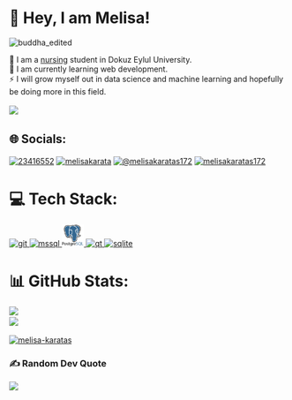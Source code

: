 # 💫 Hey, I am Melisa!
![buddha_edited](https://github.com/Melisa-Karatas/Melisa-Karatas/assets/145010761/ca80749e-e6b5-47e5-996a-7625b8d25428)

🔭 I am a [nursing](https://hemsirelik.deu.edu.tr/en/) student in Dokuz Eylul University. <br> 🌱 I am currently learning web development. <br> ⚡ I will grow myself out in data science and machine learning and hopefully be doing more in this field.<br><br>
[![](https://visitcount.itsvg.in/api?id=Melisa-Karatas&icon=9&color=6)](https://visitcount.itsvg.in)


## 🌐 Socials:
<p align="left">
<a href="https://stackoverflow.com/users/23416552" target="blank"><img align="center" src="https://raw.githubusercontent.com/rahuldkjain/github-profile-readme-generator/master/src/images/icons/Social/stack-overflow.svg" alt="23416552" height="30" width="40" /></a>
<a href="https://kaggle.com/melisakarata" target="blank"><img align="center" src="https://raw.githubusercontent.com/rahuldkjain/github-profile-readme-generator/master/src/images/icons/Social/kaggle.svg" alt="melisakarata" height="30" width="40" /></a>
<a href="https://medium.com/@melisakaratas172" target="blank"><img align="center" src="https://raw.githubusercontent.com/rahuldkjain/github-profile-readme-generator/master/src/images/icons/Social/medium.svg" alt="@melisakaratas172" height="30" width="40" /></a>
<a href="https://www.hackerrank.com/melisakaratas172" target="blank"><img align="center" src="https://raw.githubusercontent.com/rahuldkjain/github-profile-readme-generator/master/src/images/icons/Social/hackerrank.svg" alt="melisakaratas172" height="30" width="40" /></a>
</p>

# 💻 Tech Stack:
<p align="left"> <a href="https://git-scm.com/" target="_blank" rel="noreferrer"> <img src="https://www.vectorlogo.zone/logos/git-scm/git-scm-icon.svg" alt="git" width="40" height="40"/> </a> <a href="https://www.microsoft.com/en-us/sql-server" target="_blank" rel="noreferrer"> <img src="https://www.svgrepo.com/show/303229/microsoft-sql-server-logo.svg" alt="mssql" width="40" height="40"/> </a> <a href="https://www.postgresql.org" target="_blank" rel="noreferrer"> <img src="https://raw.githubusercontent.com/devicons/devicon/master/icons/postgresql/postgresql-original-wordmark.svg" alt="postgresql" width="40" height="40"/> </a> <a href="https://www.qt.io/" target="_blank" rel="noreferrer"> <img src="https://upload.wikimedia.org/wikipedia/commons/0/0b/Qt_logo_2016.svg" alt="qt" width="40" height="40"/> </a> <a href="https://www.sqlite.org/" target="_blank" rel="noreferrer"> <img src="https://www.vectorlogo.zone/logos/sqlite/sqlite-icon.svg" alt="sqlite" width="40" height="40"/> </a> </p>

# 📊 GitHub Stats:
![](https://github-readme-stats.vercel.app/api?username=Melisa-Karatas&theme=tokyonight&hide_border=false&include_all_commits=false&count_private=false)<br/>
![](https://github-readme-stats.vercel.app/api/top-langs/?username=Melisa-Karatas&theme=tokyonight&hide_border=false&include_all_commits=false&count_private=false&layout=compact)
<p align="left"> <a href="https://github.com/ryo-ma/github-profile-trophy"><img src="https://github-profile-trophy.vercel.app/?username=melisa-karatas" alt="melisa-karatas" /></a> </p>

### ✍️ Random Dev Quote
![](https://quotes-github-readme.vercel.app/api?type=vetical&theme=radical)

